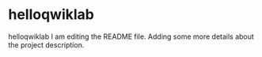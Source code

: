 # helloqwiklab
helloqwiklab
I am editing the README file. Adding some more details about the project description.
